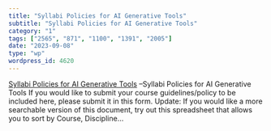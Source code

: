 ```yaml
---
title: "Syllabi Policies for AI Generative Tools"
subtitle: "Syllabi Policies for AI Generative Tools"
category: "1"
tags: ["2565", "871", "1100", "1391", "2005"]
date: "2023-09-08"
type: "wp"
wordpress_id: 4620
---
```

[ Syllabi Policies for AI Generative Tools]( https://docs.google.com/document/d/1RMVwzjc1o0Mi8Blw_-JUTcXv02b2WRH86vw7mi16W3U/edit#heading=h.1cykjn2vg2wx) –Syllabi Policies for AI Generative Tools If you would like to submit your course guidelines/policy to be included here, please submit it in this form. Update: If you would like a more searchable version of this document, try out this spreadsheet that allows you to sort by Course, Discipline…